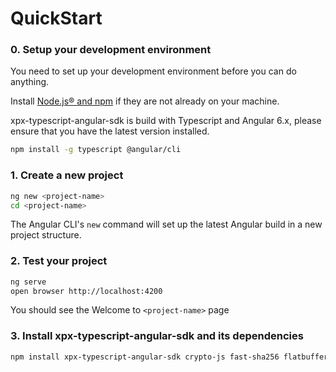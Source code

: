 # QuickStart

### 0. Setup your development environment

You need to set up your development environment before you can do anything.

Install [Node.js® and npm](https://nodejs.org/en/download/) if they are not already on your machine.

xpx-typescript-angular-sdk is build with Typescript and Angular 6.x, please ensure that you have the latest version installed.

```bash
npm install -g typescript @angular/cli
```

### 1. Create a new project

```bash
ng new <project-name>
cd <project-name>
```

The Angular CLI's `new` command will set up the latest Angular build in a new project structure.

### 2. Test your project

```bash
ng serve
open browser http://localhost:4200
```

You should see the Welcome to `<project-name>` page

### 3. Install xpx-typescript-angular-sdk and its dependencies

```bash
npm install xpx-typescript-angular-sdk crypto-js fast-sha256 flatbuffers nem-sdk secrets.js-grempe text-encoding-utf-8 typescript-base64-arraybuffer --save
```

